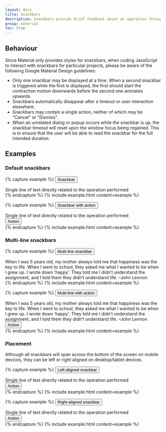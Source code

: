 ```yaml
---
layout: docs
title: Snackbars
description: Snackbars provide brief feedback about an operation through a message at the bottom of the screen.
group: material
toc: true
---
```


## Behaviour

Since Material only provides styles for snackbars, when coding JavaScript to interact with snackbars for particular projects, please be aware of the following Google Material Design guidelines:

- Only one snackbar may be displayed at a time. When a second snackbar is triggered while the first is displayed, the first should start the contraction motion downwards before the second one animates upwards.
- Snackbars automatically disappear after a timeout or user interaction elsewhere.
- Snackbars may contain a single action, neither of which may be "Cancel" or "Dismiss".
- When an unrelated dialog or popup occurs while the snackbar is up, the snackbar timeout will reset upon the window focus being regained. This is to ensure that the user will be able to read the snackbar for the full intended duration.

## Examples

### Default snackbars

{% capture example %}
<button class="btn btn-primary snackbar-toggler">Snackbar</button>
<div class="snackbar">
  <div class="snackbar-body">
    Single line of text directly related to the operation performed
  </div>
</div>
{% endcapture %}
{% include example.html content=example %}

{% capture example %}
<button class="btn btn-primary snackbar-toggler">Snackbar with action</button>
<div class="snackbar">
  <div class="snackbar-body">
    Single line of text directly related to the operation performed
  </div>
  <button class="snackbar-btn" type="button">Action</button>
</div>
{% endcapture %}
{% include example.html content=example %}

### Multi-line snackbars

{% capture example %}
<button class="btn btn-primary snackbar-toggler">Multi-line snackbar</button>
<div class="snackbar snackbar-multi-line">
  <div class="snackbar-body">
    When I was 5 years old, my mother always told me that happiness was the key to life. When I went to school, they asked me what I wanted to be when I grew up. I wrote down ‘happy’. They told me I didn’t understand the assignment, and I told them they didn’t understand life. –John Lennon
  </div>
</div>
{% endcapture %}
{% include example.html content=example %}

{% capture example %}
<button class="btn btn-primary snackbar-toggler">Multi-line with action</button>
<div class="snackbar snackbar-multi-line">
  <div class="snackbar-body">
    When I was 5 years old, my mother always told me that happiness was the key to life. When I went to school, they asked me what I wanted to be when I grew up. I wrote down ‘happy’. They told me I didn’t understand the assignment, and I told them they didn’t understand life. –John Lennon
  </div>
  <button class="snackbar-btn" type="button">Action</button>
</div>
{% endcapture %}
{% include example.html content=example %}

### Placement

Although all snackbars will span across the bottom of the screen on mobile devices, they can be left or right aligned on desktop/tablet devices.

{% capture example %}
<button class="btn btn-primary snackbar-toggler">Left-aligned snackbar</button>
<div class="snackbar snackbar-left">
  <div class="snackbar-body">
    Single line of text directly related to the operation performed
  </div>
  <button class="snackbar-btn" type="button">Action</button>
</div>
{% endcapture %}
{% include example.html content=example %}

{% capture example %}
<button class="btn btn-primary snackbar-toggler">Right-aligned snackbar</button>
<div class="snackbar snackbar-right">
  <div class="snackbar-body">
    Single line of text directly related to the operation performed
  </div>
  <button class="snackbar-btn" type="button">Action</button>
</div>
{% endcapture %}
{% include example.html content=example %}
